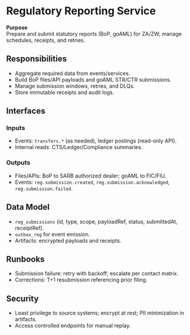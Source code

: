 # Regulatory Reporting Service

**Purpose**  
Prepare and submit statutory reports (BoP, goAML) for ZA/ZW; manage schedules, receipts, and retries.

## Responsibilities
- Aggregate required data from events/services.  
- Build BoP files/API payloads and goAML STR/CTR submissions.  
- Manage submission windows, retries, and DLQs.  
- Store immutable receipts and audit logs.

## Interfaces
### Inputs
- Events: `transfers.*` (as needed), ledger postings (read-only API).  
- Internal reads: CTS/Ledger/Compliance summaries.

### Outputs
- Files/APIs: BoP to SARB authorized dealer; goAML to FIC/FIU.  
- Events: `reg.submission.created`, `reg.submission.acknowledged`, `reg.submission.failed`.

## Data Model
- `reg_submissions` (id, type, scope, payloadRef, status, submittedAt, receiptRef).  
- `outbox_reg` for event emission.  
- Artifacts: encrypted payloads and receipts.

## Runbooks
- Submission failure: retry with backoff; escalate per contact matrix.  
- Corrections: T+1 resubmission referencing prior filing.  

## Security
- Least privilege to source systems; encrypt at rest; PII minimization in artifacts.  
- Access controlled endpoints for manual replay.
